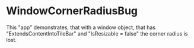 # WindowCornerRadiusBug

This "app" demonstrates, that with a window object, that has "ExtendsContentIntoTileBar" and "IsResizable = false" the corner radius is lost.